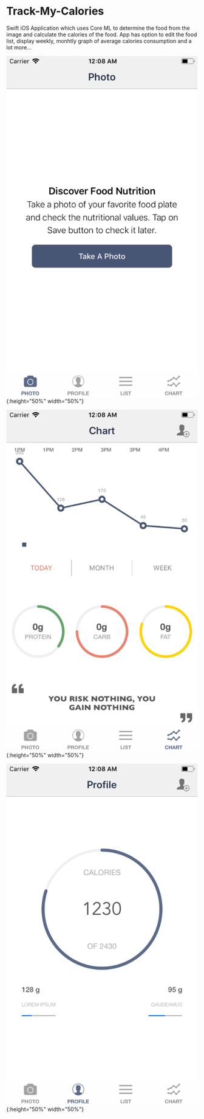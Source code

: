 # Track-My-Calories
Swift iOS Application which uses Core ML to determine the food from the image and calculate the calories of the food. App has option to edit the food list, display weekly, monhtly graph of average calories consumption and a lot more...

![Screenshot](https://github.com/ModernMantra/Track-My-Calories/blob/master/Simulator%20Screen%20Shot%20-%20iPhone%206%20-%202018-02-16%20at%2000.08.27.png){:height="50%" width="50%"}


![Screenshot](https://github.com/ModernMantra/Track-My-Calories/blob/master/Simulator%20Screen%20Shot%20-%20iPhone%206%20-%202018-02-16%20at%2000.08.38.png){:height="50%" width="50%"}


![Screenshot](https://github.com/ModernMantra/Track-My-Calories/blob/master/Simulator%20Screen%20Shot%20-%20iPhone%206%20-%202018-02-16%20at%2000.08.33.png){:height="50%" width="50%"}


